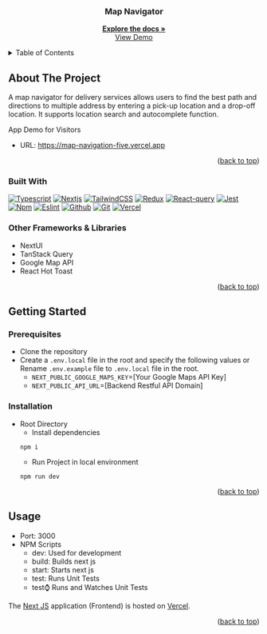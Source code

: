 
<a name="readme-top"></a>

<br />
<div align="center">

<h3 align="center">Map Navigator</h3>

  <p align="center">
    <a href="https://github.com/Briantam0422/map-navigation">
    <strong>Explore the docs »</strong></a>
    <br />
    <a href="https://map-navigation-five.vercel.app/#google-map">View Demo</a>
  </p>
</div>

<!-- TABLE OF CONTENTS -->
<details>
  <summary>Table of Contents</summary>
  <ol>
    <li>
      <a href="#about-the-project">About The Project</a>
      <ul>
        <li><a href="#built-with">Built With</a></li>
      </ul>
      <ul>
        <li><a href="#features">Features</a></li>
      </ul>
    </li>
    <li>
      <a href="#getting-started">Getting Started</a>
      <ul>
        <li><a href="#prerequisites">Prerequisites</a></li>
        <li><a href="#installation">Installation</a></li>
      </ul>
    </li>
    <li><a href="#usage">Usage</a></li>
  </ol>
</details>

<!-- ABOUT THE PROJECT -->
## About The Project

A map navigator for delivery services allows users to find the best path and directions to multiple address by entering a pick-up location and a drop-off location. It supports location search and autocomplete function.

<p>App Demo for Visitors</p>

* URL: https://map-navigation-five.vercel.app

<p align="right">(<a href="#readme-top">back to top</a>)</p>

### Built With
[![Typescript][Typescript]][Typescript]
[![Nextjs][Next.js]][Nextjs-url]
[![TailwindCSS][Tailwindcss]][Tailwindcss-url]
[![Redux][Redux]][Redux]
[![React-query][React-query]][React-query]
[![Jest][Jest]][Jest]
[![Npm][Npm]][Npm]
[![Eslint][Eslint]][Eslint]
[![Github][Github]][Github]
[![Git][Git]][Git]
[![Vercel][Vercel]][Vercel]


### Other Frameworks & Libraries
- NextUI
- TanStack Query
- Google Map API
- React Hot Toast

<p align="right">(<a href="#readme-top">back to top</a>)</p>

<!-- GETTING STARTED -->
## Getting Started
### Prerequisites
* Clone the repository
* Create a `.env.local` file in the root and specify the following values or Rename `.env.example` file to `.env.local` file in the root.
  * `NEXT_PUBLIC_GOOGLE_MAPS_KEY`=[Your Google Maps API Key]
  * `NEXT_PUBLIC_API_URL`=[Backend Restful API Domain]
  
### Installation
* Root Directory
  * Install dependencies
  ```
  npm i
  ```
  * Run Project in local environment
  ```
  npm run dev
  ```

<p align="right">(<a href="#readme-top">back to top</a>)</p>

<!-- USAGE EXAMPLES -->
## Usage
- Port: 3000
- NPM Scripts
  - dev: Used for development
  - build: Builds next js
  - start: Starts next js
  - test: Runs Unit Tests
  - test:watch: Runs and Watches Unit Tests 

The [Next JS](https://map-navigation-five.vercel.app/) application (Frontend) is hosted on [Vercel](https://vercel.com/).

<p align="right">(<a href="#readme-top">back to top</a>)</p>

<!-- MARKDOWN LINKS & IMAGES -->
[contributors-shield]: https://img.shields.io/github/contributors/chingu-voyages/v48-tier3-team-24.svg?style=for-the-badge
[contributors-url]: https://github.com/chingu-voyages/v48-tier3-team-24/graphs/contributors
[forks-shield]: https://img.shields.io/github/forks/chingu-voyages/v48-tier3-team-24.svg?style=for-the-badge
[forks-url]: https://github.com/chingu-voyages/v48-tier3-team-24/network/members
[stars-shield]: https://img.shields.io/github/stars/chingu-voyages/v48-tier3-team-24.svg?style=for-the-badge
[stars-url]: https://github.com/chingu-voyages/v48-tier3-team-24/stargazers
[issues-shield]: https://img.shields.io/github/issues/chingu-voyages/v48-tier3-team-24.svg?style=for-the-badge
[issues-url]: https://github.com/chingu-voyages/v48-tier3-team-24/issues
[license-shield]: https://img.shields.io/github/license/chingu-voyages/v48-tier3-team-24.svg?style=for-the-badge
[license-url]: https://github.com/chingu-voyages/v48-tier3-team-24/blob/main/LICENSE.md
[Node.js]: https://img.shields.io/badge/Node.js-43853D?style=for-the-badge&logo=node.js&logoColor=white
[Nodejs-url]: https://nodejs.org/en
[Next.js]: https://img.shields.io/badge/next.js-000000?style=for-the-badge&logo=nextdotjs&logoColor=white
[Nextjs-url]: https://nextjs.org/
[Prisma.io]: https://img.shields.io/badge/Prisma-3982CE?style=for-the-badge&logo=Prisma&logoColor=white
[Prismaio-url]: https://www.prisma.io/
[Mysql]: https://img.shields.io/badge/mysql-4479A1.svg?style=for-the-badge&logo=mysql&logoColor=white
[Mysql-url]: https://www.mysql.com/
[Tailwindcss]: https://img.shields.io/badge/Tailwind_CSS-38B2AC?style=for-the-badge&logo=tailwind-css&logoColor=white
[Tailwindcss-url]: https://tailwindcss.com/
[React-query]: https://img.shields.io/badge/React_Query-FF4154?style=for-the-badge&logo=ReactQuery&logoColor=white
[Jest]: https://img.shields.io/badge/Jest-C21325?style=for-the-badge&logo=jest&logoColor=white
[Redux]: https://img.shields.io/badge/Redux-593D88?style=for-the-badge&logo=redux&logoColor=white
[Npm]: https://img.shields.io/badge/npm-CB3837?style=for-the-badge&logo=npm&logoColor=white
[Typescript]: https://img.shields.io/badge/TypeScript-007ACC?style=for-the-badge&logo=typescript&logoColor=white
[Eslint]: https://img.shields.io/badge/eslint-3A33D1?style=for-the-badge&logo=eslint&logoColor=white
[Github]: https://img.shields.io/badge/GitHub-100000?style=for-the-badge&logo=github&logoColor=white
[Git]: https://img.shields.io/badge/GIT-E44C30?style=for-the-badge&logo=git&logoColor=white
[Vercel]: https://img.shields.io/badge/Vercel-000000?style=for-the-badge&logo=vercel&logoColor=white

